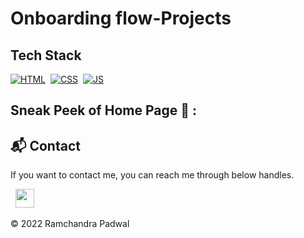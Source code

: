 # Onboarding flow-Projects

## Tech Stack

[![HTML](https://img.shields.io/badge/html5%20-%23E34F26.svg?&style=for-the-badge&logo=html5&logoColor=white)](https://github.com/jigar-sable/JavaScript-Projects/search?l=html)&nbsp;
[![CSS](https://img.shields.io/badge/css3%20-%231572B6.svg?&style=for-the-badge&logo=css3&logoColor=white)](https://github.com/jigar-sable/JavaScript-Projects/search?l=css)&nbsp;
[![JS](https://img.shields.io/badge/javascript%20-%23323330.svg?&style=for-the-badge&logo=javascript&logoColor=%23F7DF1E)](https://github.com/jigar-sable/JavaScript-Projects/search?l=javascript)

## Sneak Peek of Home Page 🙈 :

<h2>📬 Contact</h2>

If you want to contact me, you can reach me through below handles.

&nbsp;&nbsp;<a href="https://www.linkedin.com/in/ramchandrapadwal/"><img src="https://www.felberpr.com/wp-content/uploads/linkedin-logo.png" width="30"></img></a>

© 2022 Ramchandra Padwal

